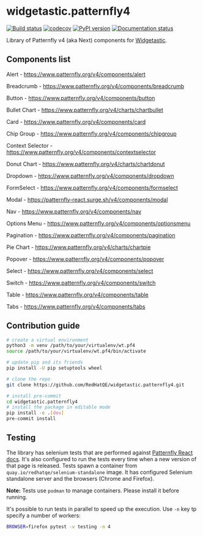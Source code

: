 # widgetastic.patternfly4

[![Build status](https://github.com/RedHatQE/widgetastic.patternfly4/workflows/wt.pf4%20tests/badge.svg)](https://github.com/RedHatQE/widgetastic.patternfly4/actions)
[![codecov](https://codecov.io/gh/RedHatQE/widgetastic.patternfly4/branch/master/graph/badge.svg)](https://codecov.io/gh/RedHatQE/widgetastic.patternfly4)
[![PyPI version](https://badge.fury.io/py/widgetastic.patternfly4.svg)](https://badge.fury.io/py/widgetastic.patternfly4)
[![Documentation status](https://readthedocs.org/projects/widgetasticpatternfly4/badge/?version=latest)](https://widgetasticpatternfly4.readthedocs.io/en/latest/?badge=latest)

Library of Patternfly v4 (aka Next) components for [Widgetastic](https://github.com/RedHatQE/widgetastic.core).

## Components list

Alert - <https://www.patternfly.org/v4/components/alert>

Breadcrumb - <https://www.patternfly.org/v4/components/breadcrumb>

Button - <https://www.patternfly.org/v4/components/button>

Bullet Chart - <https://www.patternfly.org/v4/charts/chartbullet>

Card - <https://www.patternfly.org/v4/components/card>

Chip Group - <https://www.patternfly.org/v4/components/chipgroup>

Context Selector - <https://www.patternfly.org/v4/components/contextselector>

Donut Chart - <https://www.patternfly.org/v4/charts/chartdonut>

Dropdown - <https://www.patternfly.org/v4/components/dropdown>

FormSelect - <https://www.patternfly.org/v4/components/formselect>

Modal - <https://patternfly-react.surge.sh/v4/components/modal>

Nav - <https://www.patternfly.org/v4/components/nav>

Options Menu - <https://www.patternfly.org/v4/components/optionsmenu>

Pagination - <https://www.patternfly.org/v4/components/pagination>

Pie Chart - <https://www.patternfly.org/v4/charts/chartpie>

Popover - <https://www.patternfly.org/v4/components/popover>

Select - <https://www.patternfly.org/v4/components/select>

Switch - <https://www.patternfly.org/v4/components/switch>

Table - <https://www.patternfly.org/v4/components/table>

Tabs - <https://www.patternfly.org/v4/components/tabs>

## Contribution guide

```bash
# create a virtual environment
python3 -m venv /path/to/your/virtualenv/wt.pf4
source /path/to/your/virtualenv/wt.pf4/bin/activate

# update pip and its friends
pip install -U pip setuptools wheel

# clone the repo
git clone https://github.com/RedHatQE/widgetastic.patternfly4.git

# install pre-commit
cd widgetastic.patternfly4
# install the package in editable mode
pip install -e .[dev]
pre-commit install
```

## Testing

The library has selenium tests that are performed against [Patternfly React docs](https://patternfly-react.surge.sh/patternfly-4/).
It's also configured to run the tests every time when a new version of that page is released.
Tests spawn a container from `quay.io/redhatqe/selenium-standalone` image. It has configured
Selenium standalone server and the browsers (Chrome and Firefox).

**Note:** Tests use `podman` to manage containers. Please install it before running.

It's possible to run tests in parallel to speed up the execution. Use `-n` key tp specify a number
of workers:

```bash
BROWSER=firefox pytest -v testing -n 4
```
